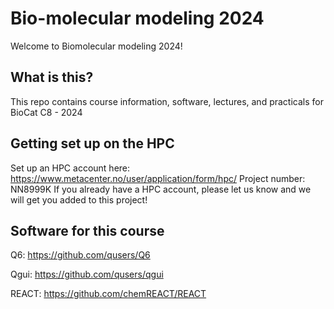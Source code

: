 # Bio-molecular modeling 2024
Welcome to Biomolecular modeling 2024!

## What is this?
This repo contains course information, software, lectures, and practicals for BioCat C8 - 2024

## Getting set up on the HPC

Set up an HPC account here: https://www.metacenter.no/user/application/form/hpc/
Project number: NN8999K
If you already have a HPC account, please let us know and we will get you added to this project!

## Software for this course 

Q6: https://github.com/qusers/Q6

Qgui: https://github.com/qusers/qgui

REACT: https://github.com/chemREACT/REACT


